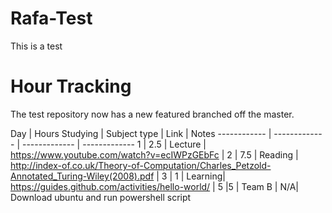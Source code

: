 # Rafa-Test
This is a test

# Hour Tracking

The test repository now has a new featured branched off the master.

Day | Hours Studying | Subject type | Link | Notes 
------------ | ------------- | ------------- | -------------
1 | 2.5 | Lecture | https://www.youtube.com/watch?v=ecIWPzGEbFc |
2 | 7.5 | Reading | http://index-of.co.uk/Theory-of-Computation/Charles_Petzold-Annotated_Turing-Wiley(2008).pdf |
3 | 1   | Learning| https://guides.github.com/activities/hello-world/ |
5 |5    | Team B  | N/A| Download ubuntu and run powershell script

